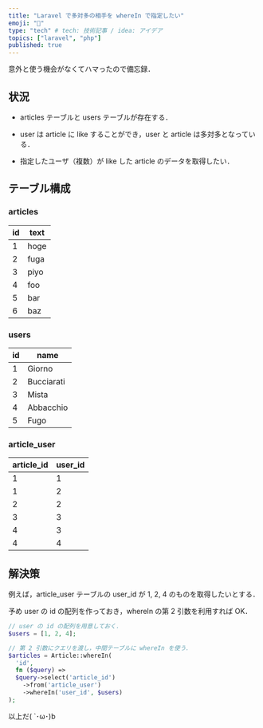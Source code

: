 ```yaml
---
title: "Laravel で多対多の相手を whereIn で指定したい"
emoji: "🔗"
type: "tech" # tech: 技術記事 / idea: アイデア
topics: ["laravel", "php"]
published: true
---
```


意外と使う機会がなくてハマったので備忘録．

## 状況

- articles テーブルと users テーブルが存在する．

- user は article に like することができ，user と article は多対多となっている．

- 指定したユーザ（複数）が like した article のデータを取得したい．

## テーブル構成

### articles

| id  | text |
| --- | ---- |
| 1   | hoge |
| 2   | fuga |
| 3   | piyo |
| 4   | foo  |
| 5   | bar  |
| 6   | baz  |

### users

| id  | name       |
| --- | ---------- |
| 1   | Giorno     |
| 2   | Bucciarati |
| 3   | Mista      |
| 4   | Abbacchio  |
| 5   | Fugo       |

### article_user

| article_id | user_id |
| ---------- | ------- |
| 1          | 1       |
| 1          | 2       |
| 2          | 2       |
| 3          | 3       |
| 4          | 3       |
| 4          | 4       |

## 解決策

例えば，article_user テーブルの user_id が 1, 2, 4 のものを取得したいとする．

予め user の id の配列を作っておき，whereIn の第 2 引数を利用すれば OK．

```php
// user の id の配列を用意しておく．
$users = [1, 2, 4];

// 第 2 引数にクエリを渡し，中間テーブルに whereIn を使う．
$articles = Article::whereIn(
  'id',
  fn ($query) =>
  $query->select('article_id')
    ->from('article_user')
    ->whereIn('user_id', $users)
);

```

以上だ( `･ω･)b
